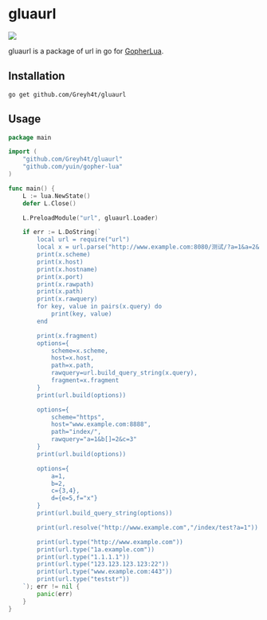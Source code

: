 # gluaurl

[![](https://travis-ci.org/cjoudrey/gluahttp.svg)](https://travis-ci.org/cjoudrey/gluahttp)

gluaurl is a package of url in go for [GopherLua](https://github.com/yuin/gopher-lua).

## Installation

```
go get github.com/Greyh4t/gluaurl
```

## Usage

```go
package main

import (
	"github.com/Greyh4t/gluaurl"
	"github.com/yuin/gopher-lua"
)

func main() {
	L := lua.NewState()
	defer L.Close()

	L.PreloadModule("url", gluaurl.Loader)

	if err := L.DoString(`
		local url = require("url")
		local x = url.parse("http://www.example.com:8080/测试/?a=1&a=2&b=6&e=&c%5B%5D=3&c%5B%5D=4&c%5B%5D=5&d=%E6%B5%8B%E8%AF%95#xxx")
		print(x.scheme)
		print(x.host)
		print(x.hostname)
		print(x.port)
		print(x.rawpath)
		print(x.path)
		print(x.rawquery)
		for key, value in pairs(x.query) do
		    print(key, value)
		end

		print(x.fragment)
		options={
			scheme=x.scheme,
			host=x.host,
			path=x.path,
			rawquery=url.build_query_string(x.query),
			fragment=x.fragment
		}
		print(url.build(options))

		options={
			scheme="https",
			host="www.example.com:8888",
			path="index/",
			rawquery="a=1&b[]=2&c=3"
		}
		print(url.build(options))

		options={
			a=1,
			b=2,
			c={3,4},
			d={e=5,f="x"}
		}
		print(url.build_query_string(options))

		print(url.resolve("http://www.example.com","/index/test?a=1"))

		print(url.type("http://www.example.com"))
		print(url.type("1a.example.com"))
		print(url.type("1.1.1.1"))
		print(url.type("123.123.123.123:22"))
		print(url.type("www.example.com:443"))
		print(url.type("teststr"))
	`); err != nil {
		panic(err)
	}
}
```
